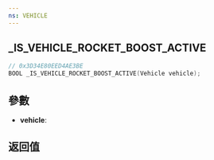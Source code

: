 ```yaml
---
ns: VEHICLE
---
```

## _IS_VEHICLE_ROCKET_BOOST_ACTIVE

```c
// 0x3D34E80EED4AE3BE
BOOL _IS_VEHICLE_ROCKET_BOOST_ACTIVE(Vehicle vehicle);
```


## 參數
* **vehicle**: 

## 返回值
